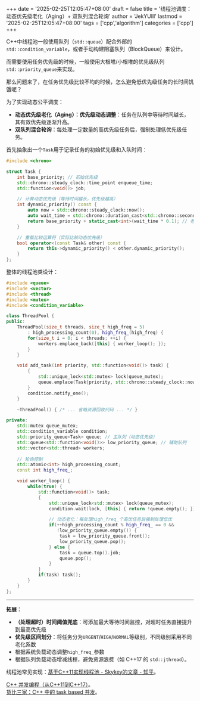 +++
date = '2025-02-25T12:05:47+08:00'
draft = false
title = '线程池调度：动态优先级老化（Aging）+ 双队列混合轮询'
author = 'JekYUlll'
lastmod = '2025-02-25T12:05:47+08:00'
tags = ['cpp','algorithm']
categories = ['cpp']
+++

C++中线程池一般使用队列（`std::queue`）配合外部的`std::condition_variable`，或者手动构建阻塞队列（BlockQueue）来设计。  

而需要使用任务优先级的时候，一般使用大根堆/小根堆的优先级队列`std::priority_queue`来实现。  

那么问题来了，在任务优先级比较不均的时候，怎么避免低优先级任务的长时间饥饿呢？

为了实现动态公平调度：

- **动态优先级老化（Aging）：优先级动态调整**：任务在队列中等待时间越长，其有效优先级逐渐升高。
- **双队列混合轮询**：每处理一定数量的高优先级任务后，强制处理低优先级任务。

首先抽象出一个`Task`用于记录任务的初始优先级和入队时间：

```cpp
#include <chrono>

struct Task {
    int base_priority; // 初始优先级
    std::chrono::steady_clock::time_point enqueue_time;
    std::function<void()> job;

    // 计算动态优先级（等待时间越长，优先级越高）
    int dynamic_priority() const {
        auto now = std::chrono::steady_clock::now();
        auto wait_time = std::chrono::duration_cast<std::chrono::seconds>(now - enqueue_time).count();
        return base_priority + static_cast<int>(wait_time * 0.1); // 老化系数可调
    }

    // 重载比较运算符（实际比较动态优先级）
    bool operator<(const Task& other) const {
        return this->dynamic_priority() < other.dynamic_priority(); 
    }
};
```

整体的线程池类设计：

```cpp
#include <queue>
#include <vector>
#include <thread>
#include <mutex>
#include <condition_variable>

class ThreadPool {
public:
    ThreadPool(size_t threads, size_t high_freq = 5) 
        : high_processing_count(0), high_freq_(high_freq) {
        for(size_t i = 0; i < threads; ++i) {
            workers.emplace_back([this] { worker_loop(); });
        }
    }

    void add_task(int priority, std::function<void()> task) {
        {
            std::unique_lock<std::mutex> lock(queue_mutex);
            queue.emplace(Task{priority, std::chrono::steady_clock::now(), task});
        }
        condition.notify_one();
    }

    ~ThreadPool() { /* ... 省略资源回收代码 ... */ }

private:
    std::mutex queue_mutex;
    std::condition_variable condition;
    std::priority_queue<Task> queue; // 主队列（动态优先级）
    std::queue<std::function<void()>> low_priority_queue; // 辅助队列
    std::vector<std::thread> workers;
    
    // 轮询控制
    std::atomic<int> high_processing_count;
    const int high_freq_;

    void worker_loop() {
        while(true) {
            std::function<void()> task;
            {
                std::unique_lock<std::mutex> lock(queue_mutex);
                condition.wait(lock, [this] { return !queue.empty(); });

                // 动态老化：每处理high_freq_个高优任务后强制处理低优
                if(++high_processing_count % high_freq_ == 0 && 
                   !low_priority_queue.empty()) {
                    task = low_priority_queue.front();
                    low_priority_queue.pop();
                } else {
                    task = queue.top().job;
                    queue.pop();
                }
            }
            if(task) task();
        }
    }
};
```

---

**拓展**：

- **（处理超时）时间阈值兜底**：可添加最大等待时间监控，对超时任务直接提升到最高优先级
- **优先级区间划分**：将任务分为`URGENT`/`HIGH`/`NORMAL`等级别，不同级别采用不同老化系数
- 根据系统负载动态调整`high_freq_`参数
- 根据队列负载动态增减线程，避免资源浪费（如 C++17 的 `std::jthread`）。

线程池常见实现：[基于C++11实现线程池 - Skykey的文章 - 知乎](https://zhuanlan.zhihu.com/p/367309864)。

[C++ 并发编程（从C++11到C++17）](https://paul.pub/cpp-concurrency/)。  
[货比三家：C++ 中的 task based 并发](https://segmentfault.com/a/1190000002706259)。